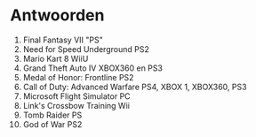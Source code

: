 # Antwoorden

1. Final Fantasy VII
   "PS"
2. Need for Speed Underground
   PS2
3. Mario Kart 8
   WiiU
4. Grand Theft Auto IV
    XBOX360 en PS3
5. Medal of Honor: Frontline
   PS2
6. Call of Duty: Advanced Warfare
   PS4, XBOX 1, XBOX360, PS3 
7. Microsoft Flight Simulator
   PC
8. Link's Crossbow Training
   Wii
9.  Tomb Raider
    PS
10. God of War
    PS2